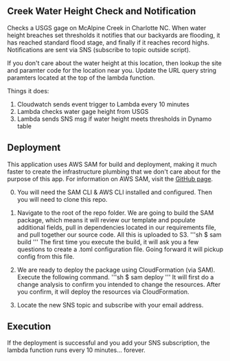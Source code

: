 ## Creek Water Height Check and Notification
Checks a USGS gage on McAlpine Creek in Charlotte NC. When water height breaches set thresholds it notifies that our backyards are flooding, it has reached standard flood stage, and finally if it reaches record highs. Notifications are sent via SNS (subscribe to topic outside script).

If you don't care about the water height at this location, then lookup the site and paramter code for the location near you.  Update the URL query string paramters located at the top of the lambda function.

Things it does: 
1. Cloudwatch sends event trigger to Lambda every 10 minutes
2. Lambda checks water gage height from USGS
3. Lambda sends SNS msg if water height meets thresholds in Dynamo table

## Deployment
This application uses AWS SAM for build and deployment, making it much faster to create the infrastructure plumbing that we don't care about for the purpose of this app. For information on AWS SAM, visit the [GitHub page](https://github.com/awslabs/serverless-application-model).

0. You will need the SAM CLI & AWS CLI installed and configured. Then you will need to clone this repo.

1. Navigate to the root of the repo folder. We are going to build the SAM package, which means it will review our template and populate additional fields, pull in dependencies located in our requirements file, and pull together our source code. All this is uploaded to S3.
'''sh
$ sam build
'''
The first time you execute the build, it will ask you a few questions to create a .toml configuration file. Going forward it will pickup config from this file.

2. We are ready to deploy the package using CloudFormation (via SAM). Execute the following command.
'''sh 
$ sam deploy 
'''
It will first do a change analysis to confirm you intended to change the resources. After you confirm, it will deploy the resources via CloudFormation.

3. Locate the new SNS topic and subscribe with your email address.

## Execution
If the deployment is successful and you add your SNS subscription, the lambda function runs every 10 minutes... forever.

